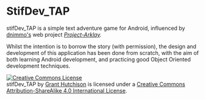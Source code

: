 # StifDev_TAP

stifDev_TAP is a simple text adventure game for Android, influenced by [dnimmo's](https://github.com/dnimmo) web project *[Project-Arklay](http://project-arklay.com).* 

Whilst the intention is to borrow the story (with permission), the design and development of this application has been done from scratch, with the aim of both learning Android development, and practicing good Object Oriented development techniques.










<a rel="license" href="http://creativecommons.org/licenses/by-sa/4.0/"><img alt="Creative Commons License" style="border-width:0" src="https://i.creativecommons.org/l/by-sa/4.0/88x31.png" /></a><br /><span xmlns:dct="http://purl.org/dc/terms/" property="dct:title">stifDev_TAP</span> by <a xmlns:cc="http://creativecommons.org/ns#" href="granthutchison.com" property="cc:attributionName" rel="cc:attributionURL">Grant Hutchison</a> is licensed under a <a rel="license" href="http://creativecommons.org/licenses/by-sa/4.0/">Creative Commons Attribution-ShareAlike 4.0 International License</a>.
